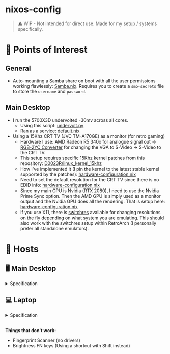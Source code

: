 # nixos-config

> ⚠️ WIP - Not intended for direct use. Made for my setup / systems specifically.

# 🌟 Points of Interest

## General
- Auto-mounting a Samba share on boot with all the user permissions working flawlessly: [Samba.nix](https://github.com/damiankorcz/nix-config/blob/main/common/samba.nix). Requires you to create a `smb-secrets` file to store the `username` and `password`.

## Main Desktop
- I run the 5700X3D undervolted -30mv across all cores.
  - Using this script: [undervolt.py](https://github.com/damiankorcz/nix-config/blob/main/scripts/undervolt.py)
  - Ran as a service: [default.nix](https://github.com/damiankorcz/nix-config/blob/main/hosts/desktop/default.nix#L49)
- Using a 15Khz CRT TV (JVC TM-A170GE) as a monitor (for retro gaming)
  - Hardware I use: AMD Radeon R5 340x for analogue signal out -> [RGB-2YC Converter](https://www.axunworks.com/product-p341706.html) for changing the VGA to S-Video -> S-Video to the CRT TV.
  - This setup requires specific 15Khz kernel patches from this repository: [D0023R/linux_kernel_15khz](https://github.com/D0023R/linux_kernel_15khz)
  - How I've implemented it (I pin the kernel to the latest stable kernel supported by the patches): [hardware-configuration.nix](https://github.com/damiankorcz/nix-config/blob/main/hosts/desktop/hardware-configuration.nix#L96)
  - Need to set the default resolution for the CRT TV since there is no EDID info: [hardware-configuration.nix](https://github.com/damiankorcz/nix-config/blob/main/hosts/desktop/hardware-configuration.nix#L87)
  - Since my main GPU is Nvidia (RTX 2080), I need to use the Nvidia Prime Sync option. Then the AMD GPU is simply used as a monitor output and the Nvidia GPU does all the rendering. That is setup here: [hardware-configuration.nix](https://github.com/damiankorcz/nix-config/blob/main/hosts/desktop/hardware-configuration.nix#L65)
  - If you use X11, there is [switchres](https://search.nixos.org/packages?channel=unstable&show=switchres&from=0&size=50&sort=relevance&type=packages&query=switchres) available for changing resolutions on the fly depending on what system you are emulating. This should also work with the switchres setup within RetroArch (I personally prefer all standalone emulators).

# 🎯 Hosts

## 🖥️ Main Desktop
<details>
<summary>Specification</summary>

| **Specification**         | **Description**                                                                        |
| ------------------------- | -------------------------------------------------------------------------------------- |
| **Operating System**      | Windows 11 Pro / NixOS (Dual Boot)                                                 |
| **Case**                  | Phanteks Enthoo Evolv ATX (Galaxy Silver)                                              |
| **CPU**                   | AMD Ryzen R7 5700X3D (8c \/ 16t 3 GHz Base \/ 4.1 GHz Turbo) -30mv All Core Undervolt  |
| **Watercooler**           | Corsair Hydro H115i Pro 280mm                                                          |
| **Motherboard**           | ASUS Prime X470-Pro (AM4)                                                              |
| **RAM**                   | G.SKILL Flare X 32 GB (8 GB x 4) 3200 MHz CL14 (F4-3200C14D-16GFX)                     |
| **GPU (Main)**            | ZOTAC GAMING GeForce RTX 2080 AMP                                                      |
| **GPU (CRT)**             | Dell AMD Radeon R5 340x                                                                |
| **PSU**                   | EVGA SuperNOVA 650 G2                                                                  |
| **Storage (SSD) Linux**   | Lexar NM790 NVMe (1TB)                                                                 |
| **Storage (SSD) Windows** | Sabrent ROCKET NVMe (1TB)                                                              |
| **Monitor 1 Main**        | LG 27GN800-B 27" 1440p IPS 144Hz                                                       |
| **Monitor 2 Portrait**    | AOC Q2577Pwq 25" 1440p AH-IPS 60hz                                                     |
| **Monitor 3 Top**         | AOC Q2577Pwq 25" 1440p AH-IPS 60hz                                                     |
| **Monitor 4 CRT TV**      | JVC TM-A170GE                                                                          |

</details>

## 💻 Laptop
<details>
<summary>Specification</summary>

| **Specification**                 | **Description**                                                               |
| --------------------------------- | ----------------------------------------------------------------------------- |
| **Operating System**              | Windows 11 Pro / NixOS (Dual Boot)                                        |
| **CPU**                           | Intel Core i5-10210U (4c \/ 8t 1.6 GHz Base \/ 4.2 GHz Turbo)                 |
| **RAM**                           | 8 GB DDR4-2666 SDRAM (onboard)                                                |
| **GPU (Integrated)**              | Intel Optane Memory H10 (512 GB NVMe M.2 SSD + 32 GB Intel Optane memory)     |
| **GPU (Discrete)**                | NVIDIA GeForce MX350 (2 GB GDDR5 dedicated)                                   |
| **Storage (SSD) Linux & Windows** | Lexar NM790 NVMe (1TB)                                                        |
| **Monitor**                       | 13.3" 1080p IPS 400 nits 100% sRGB 60Hz                                       |
| **Wireless Adapter**              | Intel Wi-Fi 6 AX201 (2x2) and Bluetooth 5 combo                               |

</details>
</br>

**Things that don't work:**
- Fingerprint Scanner (no drivers)
- Brightness FN keys (Using a shortcut with Shift instead)

